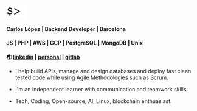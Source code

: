 <img src="cursor.gif" height="30" />

#### Carlos López | Backend Developer | Barcelona

#### JS | PHP | AWS | GCP | PostgreSQL | MongoDB | Unix

**🌏 [linkedin](https://www.linkedin.com/in/celopez12) | [personal](https://clopez7.github.io) | [gitlab](https//:www.gitlab.com/clopez12)**





* I help build APIs, manage and design databases and deploy fast clean tested code while using Agile Methodologies such as Scrum.

* I'm an independent learner with communication and teamwork skills.

* Tech, Coding, Open-source, AI, Linux, blockchain enthuasiast.
